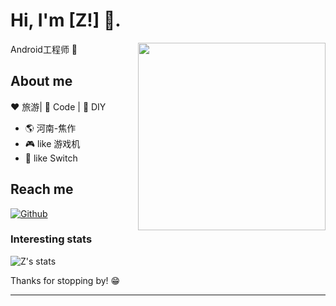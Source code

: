 # Hi, I'm [Z!] 👋.

<img align="right" width="300" height="300" src="https://avatars.githubusercontent.com/u/23398269?s=400&u=d633f261756175d1fdcfc2e5f9560c3109ffe2d5&v=4">

Android工程师 🤖

## About me 

:heart: 旅游| :black_heart: Code | :blue_heart: DIY

- :earth_americas:  河南-焦作
- :video_game:  like 游戏机
- :gem:  like Switch

## Reach me 
[![Github](https://img.shields.io/github/followers/SAnBlog?label=Github&style=social)](https://github.com/390057892)

### Interesting stats

![Z's stats](https://github-readme-stats.vercel.app/api?username=390057892&show_icons=true)

Thanks for stopping by! 😁

---
